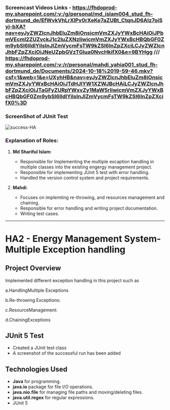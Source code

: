 ### **Screencast Videos Links - https://fhdoprod-my.sharepoint.com/:v:/g/personal/md_islam004_stud_fh-dortmund_de/EfWvkVhLrXlPv0rXeKe7aZUBt_CtqnJD6AIz7oiSyj-bXA?nav=eyJyZWZlcnJhbEluZm8iOnsicmVmZXJyYWxBcHAiOiJPbmVEcml2ZUZvckJ1c2luZXNzIiwicmVmZXJyYWxBcHBQbGF0Zm9ybSI6IldlYiIsInJlZmVycmFsTW9kZSI6InZpZXciLCJyZWZlcnJhbFZpZXciOiJNeUZpbGVzTGlua0NvcHkifX0&e=9BYHgg /// https://fhdoprod-my.sharepoint.com/:v:/r/personal/mahdi_yahia001_stud_fh-dortmund_de/Documents/2024-10-18%2019-59-46.mkv?csf=1&web=1&e=UXyhHB&nav=eyJyZWZlcnJhbEluZm8iOnsicmVmZXJyYWxBcHAiOiJTdHJlYW1XZWJBcHAiLCJyZWZlcnJhbFZpZXciOiJTaGFyZURpYWxvZy1MaW5rIiwicmVmZXJyYWxBcHBQbGF0Zm9ybSI6IldlYiIsInJlZmVycmFsTW9kZSI6InZpZXcifX0%3D**

### **ScreenShot of JUnit Test**

![success-HA](https://github.com/user-attachments/assets/b4c3456b-349a-43be-bc82-04135200c8aa)

### **Explanation of Roles:**

1. **Md Shariful Islam**: 
   - Responsible for Implementing the multiple excaption handling in multiple classes into the existing engergy management project.
   - Responsible for implementing JUnit 5 test with error handling.
   - Handled the version control system and project requirements.

2. **Mahdi**: 
   - Focuses on implemting re-throwing, and resources management and chaining.
   - Responsible for error handling and writing project documentation.
   - Writing test cases.

---

# HA2 - Energy Management System- Multiple Exception handling

## Project Overview

Implemented different exception handling in this project such as 

a.HandlingMultiple Exceptions

b.Re-throwing Exceptions:

c.ResourceManagement:

d.ChainingExceptions

## JUnit 5 Test

- Created a JUnit test class  
- A screenshot of the successful run has been added

## Technologies Used

- **Java** for programming.
- **java.io** package for file I/O operations.
- **java.nio.file** for managing file paths and moving/deleting files.
- **java.util.regex** for regular expressions.
- JUnit 5


